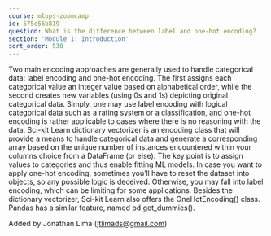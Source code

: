 ```yaml
---
course: mlops-zoomcamp
id: 575e56b819
question: What is the difference between label and one-hot encoding?
section: 'Module 1: Introduction'
sort_order: 530
---
```


Two main encoding approaches are generally used to handle categorical data: label encoding and one-hot encoding. The first assigns each categorical value an integer value based on alphabetical order, while the second creates new variables (using 0s and 1s) depicting original categorical data. Simply, one may use label encoding with logical categorical data such as a rating system or a classification, and one-hot encoding is rather applicable to cases where there is no reasoning with the data. Sci-kit Learn dictionary vectorizer is an encoding class that will provide a means to handle categorical data and generate a corresponding array based on the unique number of instances encountered within your columns choice from a DataFrame (or else). The key point is to assign values to categories and thus enable fitting ML models. In case you want to apply one-hot encoding, sometimes you’ll have to reset the dataset into objects, so any possible logic is deceived. Otherwise, you may fall into label encoding, which can be limiting for some applications. Besides the dictionary vectorizer, Sci-kit Learn also offers the OneHotEncoding() class. Pandas has a similar feature, named pd.get_dummies().

Added by Jonathan Lima (jtlimads@gmail.com)

